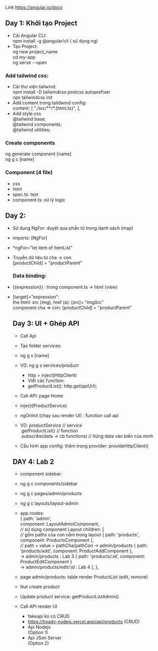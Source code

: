 Link https://angular.io/docs

## Day 1: Khởi tạo Project

- Cài Angular CLI: <br>
  npm install -g @angular/cli ( sử dụng ng) <br>
- Tạo Project: <br>
  ng new project_name <br>
  cd my-app <br>
  ng serve --open <br>

### Add tailwind css:

- Cài thư viện tailwind: <br>
  npm install -D tailwindcss postcss autoprefixer <br>
  npx tailwindcss init <br>
- Add content trong taildwind config: <br>
  content: [
  "./src/**/*.{html,ts}",
  ], <br>
- Add style.css <br>
  @tailwind base; <br>
  @tailwind components; <br>
  @tailwind utilities; <br>

### Create components

ng generate component [name] <br>
ng g c [name] <br>

### Component (4 file)

- css <br>
- html <br>
- spec.ts: test <br>
- component.ts: xử lý logic <br>

## Day 2:

- Sử dụng NgFor: duyệt qua phần tử trong danh sách (map) <br>
- imports: [NgFor] <br>
- \*ngFor="let item of itemList" <br>
- Truyền dữ liệu từ cha -> con <br>
  [productChild] = "productParent" <br>
  ### Data binding: <br>
- {{expression}} : trong component.ts -> html (view) <br>
- [target]="expression": <br>
  the html: src (img), href (a): [src]= "imgSrc" <br>
  component cha => con: [productChild] = "productParent" <br>

  ## Day 3: UI + Ghép API

  - Call Api <br>
  - Tạo folder services: <br>
  - ng g s [name] <br>
  - VD: ng g s services/product <br>
    - http = inject(HttpClient) <br>
    - Viết các function: <br>
    - getProductList(): http.get(apiUrl); <br>
  - Call API: page Home <br>
  - inject(ProductService) <br>
  - ngOnInit (chạy sau render UI) : function call api <br>
  - VD: productService // service <br>
    .getProductList() // function <br>
    .subscribe(data -> cb functions) // hứng data vào biến của mình <br>

  - Cấu hình app config: thêm trong provider: provideHttpClient()

  ## DAY 4: Lab 2

  - component sidebar: <br>
  - ng g c components/sidebar <br>
  - ng g c pages/admin/products <br>
  - ng g c layouts/layout-admin <br>
  - app.routes: <br>
    {
    path: 'admin',<br>
    component: LayoutAdminComponent, <br> // sử dụng component Layout
    children: [ <br> // gồm paths của con nằm trong layout
    { path: 'products', component: ProductsComponent }, <br> // path + value = pathCha/pathCon -> admin/products
    { path: 'products/add', component: ProductAddComponent }, <br> -> admin/products : Lab 3
    { path: 'products/:id', component: ProductEditComponent } <br> -> admin/products/edit/:id : Lab 4
    ],
    }, <br>

  - page admin/products: table render ProductList (edit, remove) <br>
  - Nut create product <br>

  - Update product service: getProductListAdmin() <br>
  - Call API render UI <br>
    - fakeapi ko có CRUD <br>
    - https://hoadv-nodejs.vercel.app/api/products (CRUD) <br>
    - Api Nodejs <br> (Option 1)
    - Api JSon Server <br> (Option 2)
